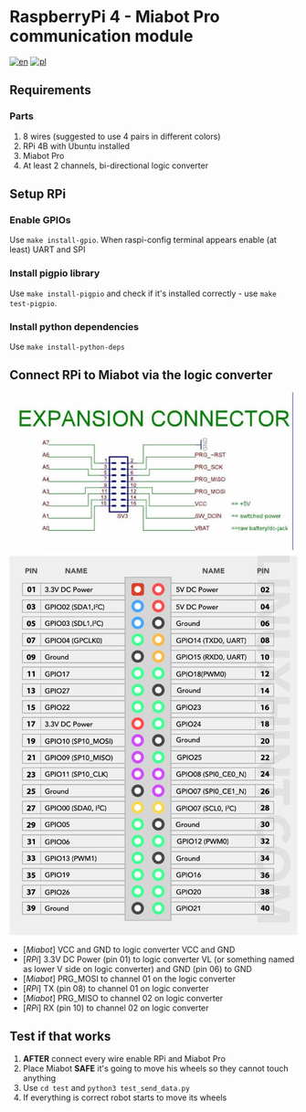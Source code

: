 # RaspberryPi 4 - Miabot Pro communication module

[![en](https://img.shields.io/badge/lang-en-red.svg)](https://github.com/mrrys00/eng-thesis-autonomous-mobile-robot/blob/master/miabot-communication-module/README.md)
[![pl](https://img.shields.io/badge/lang-pl-green.svg)](https://github.com/mrrys00/eng-thesis-autonomous-mobile-robot/blob/master/miabot-communication-module/README.pl.md)

## Requirements

### Parts

1. 8 wires (suggested to use 4 pairs in different colors)
2. RPi 4B with Ubuntu installed
3. Miabot Pro
4. At least 2 channels, bi-directional logic converter

## Setup RPi

### Enable GPIOs

Use `make install-gpio`. When raspi-config terminal appears enable (at least) UART and SPI

### Install pigpio library

Use `make install-pigpio` and check if it's installed correctly - use `make test-pigpio`.

### Install python dependencies

Use `make install-python-deps`

## Connect RPi to Miabot via the logic converter

![miabot expansion connector](./resources/miabot_expansion_connector.png "Miabot Expansion Connector")
![RPi 4 pinout](./resources/rpi4_pinout.webp "RaspberryPi 4 GPIO")

* [*Miabot*] VCC and GND to logic converter VCC and GND
* [*RPi*] 3.3V DC Power (pin 01) to logic converter VL (or something named as lower V side on logic converter) and GND (pin 06) to GND
* [*Miabot*] PRG_MOSI to channel 01 on the logic converter
* [*RPi*] TX (pin 08) to channel 01 on logic converter
* [*Miabot*] PRG_MISO to channel 02 on logic converter
* [*RPi*] RX (pin 10) to channel 02 on logic converter

## Test if that works

1. **AFTER** connect every wire enable RPi and Miabot Pro
2. Place Miabot **SAFE** it's going to move his wheels so they cannot touch anything
3. Use `cd test` and `python3 test_send_data.py`
4. If everything is correct robot starts to move its wheels
